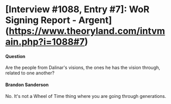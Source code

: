 # [Interview #1088, Entry #7]: WoR Signing Report - Argent](https://www.theoryland.com/intvmain.php?i=1088#7)

#### Question

Are the people from Dalinar's visions, the ones he has the vision through, related to one another?

#### Brandon Sanderson

No. It's not a Wheel of Time thing where you are going through generations.

